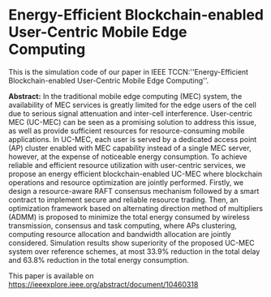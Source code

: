 # Energy-Efficient Blockchain-enabled User-Centric Mobile Edge Computing

This is the simulation code of our paper in IEEE TCCN:''Energy-Efficient Blockchain-enabled User-Centric Mobile Edge Computing''.

**Abstract:** In the traditional mobile edge computing (MEC) system, the availability of MEC services is greatly limited for the edge users of the cell due to serious signal attenuation and inter-cell interference. User-centric MEC (UC-MEC) can be seen as a promising solution to address this issue, as well as provide sufficient resources for resource-consuming mobile applications. In UC-MEC, each user is served by a dedicated access point (AP) cluster enabled with MEC capability instead of a single MEC server, however, at the expense of noticeable energy consumption. To achieve reliable and efficient resource utilization with user-centric services, we propose an energy efficient blockchain-enabled UC-MEC where blockchain operations and resource optimization are jointly performed. Firstly, we design a resource-aware RAFT consensus mechanism followed by a smart contract to implement secure and reliable resource trading. Then, an optimization framework based on alternating direction method of multipliers (ADMM) is proposed to minimize the total energy consumed by wireless transmission, consensus and task computing, where APs clustering, computing resource allocation and bandwidth allocation are jointly considered. Simulation results show superiority of the proposed UC-MEC system over reference schemes, at most 33.9% reduction in the total delay and 63.8% reduction in the total energy consumption.


This paper is available on https://ieeexplore.ieee.org/abstract/document/10460318
